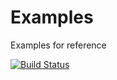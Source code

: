 # Examples
Examples for reference

[![Build Status](https://travis-ci.org/Jokox/examples.svg?branch=master)](https://travis-ci.org/Jokox/examples)
